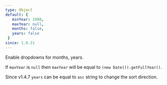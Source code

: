 ```yaml
---
type: Object
default: { 
   minYear: 1990, 
   maxYear: null, 
   months: false, 
   years: false
 }
since: 1.0.21
---
```


Enable dropdowns for months, years.

If `maxYear` is `null` then `maxYear` will be equal to `(new Date()).getFullYear()`.

Since v1.4.7 `years` can be equal to `asc` string to change the sort direction.